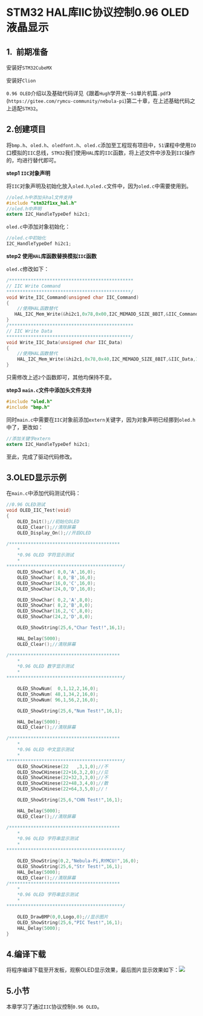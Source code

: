 # STM32 HAL库IIC协议控制0.96 OLED液晶显示

## 1.  前期准备

安装好`STM32CubeMX`

安装好`Clion`

`0.96 OLED`介绍以及基础代码详见《跟着`Hugh`学开发--`51`单片机篇`.pdf`》(`https://gitee.com/rymcu-community/nebula-pi`)第二十章，在上述基础代码之上适配`STM32`。

## 2.创建项目

将`bmp.h`、`oled.h`、`oledfont.h`、`oled.c`添加至工程现有项目中，`51`课程中使用`IO`口模拟的`IIC`总线，`STM32`我们使用`HAL`库的`IIC`函数，将上述文件中涉及到`IIC`操作的，均进行替代即可。

**step1 `IIC`对象声明**

将`IIC`对象声明及初始化放入`oled.h`,`oled.c`文件中，因为`oled.c`中需要使用到。

```c
//oled.h中添加头hal文件支持
#include "stm32f1xx_hal.h"
//oled.h中声明
extern I2C_HandleTypeDef hi2c1;
```

`oled.c`中添加对象初始化：

```c
//oled.c中初始化
I2C_HandleTypeDef hi2c1;
```

**step2 使用`HAL`库函数替换模拟`IIC`函数**

`oled.c`修改如下：

```c
/**********************************************
// IIC Write Command
**********************************************/
void Write_IIC_Command(unsigned char IIC_Command)
{
    //使用HAL函数替代
   HAL_I2C_Mem_Write(&hi2c1,0x78,0x00,I2C_MEMADD_SIZE_8BIT,&IIC_Command,1,100);
}
/**********************************************
// IIC Write Data
**********************************************/
void Write_IIC_Data(unsigned char IIC_Data)
{
    //使用HAL函数替代
    HAL_I2C_Mem_Write(&hi2c1,0x78,0x40,I2C_MEMADD_SIZE_8BIT,&IIC_Data,1,100);
}
```

只需修改上述`2`个函数即可，其他均保持不变。

**step3 `main.c`文件中添加头文件支持**

```c
#include "oled.h"
#include "bmp.h"
```

同时`main.c`中需要在`IIC`对象前添加`extern`关键字，因为对象声明已经挪到`oled.h`中了，更改如：

```c
//添加关键字extern
extern I2C_HandleTypeDef hi2c1;
```

至此，完成了驱动代码修改。

## 3.OLED显示示例

在`main.c`中添加代码测试代码：

```c
//0.96 OLED测试
void OLED_IIC_Test(void)
{
    OLED_Init();//初始化OLED
    OLED_Clear();//清除屏幕
    OLED_Display_On();//开启OLED

/*****************************************
	*
	*0.96 OLED 字符显示测试
	*
*******************************************/
    OLED_ShowChar( 0,0,'A',16,0);
    OLED_ShowChar( 8,0,'B',16,0);
    OLED_ShowChar(16,0,'C',16,0);
    OLED_ShowChar(24,0,'D',16,0);

    OLED_ShowChar( 0,2,'A',8,0);
    OLED_ShowChar( 8,2,'B',8,0);
    OLED_ShowChar(16,2,'C',8,0);
    OLED_ShowChar(24,2,'D',8,0);

    OLED_ShowString(25,6,"Char Test!",16,1);

    HAL_Delay(5000);
    OLED_Clear();//清除屏幕

/*****************************************
	*
	*0.96 OLED 数字显示测试
	*
*******************************************/

    OLED_ShowNum(  0,1,12,2,16,0);
    OLED_ShowNum( 48,1,34,2,16,0);
    OLED_ShowNum( 96,1,56,2,16,0);

    OLED_ShowString(25,6,"Num Test!",16,1);

    HAL_Delay(5000);
    OLED_Clear();//清除屏幕

/*****************************************
	*
	*0.96 OLED 中文显示测试
	*
*******************************************/
    OLED_ShowCHinese(22   ,3,1,0);//不
    OLED_ShowCHinese(22+16,3,2,0);//见
    OLED_ShowCHinese(22+32,3,3,0);//不
    OLED_ShowCHinese(22+48,3,4,0);//散
    OLED_ShowCHinese(22+64,3,5,0);//！

    OLED_ShowString(25,6,"CHN Test!",16,1);

    HAL_Delay(5000);
    OLED_Clear();//清除屏幕

/*****************************************
	*
	*0.96 OLED 字符串显示测试
	*
*******************************************/

    OLED_ShowString(0,2,"Nebula-Pi,RYMCU!",16,0);
    OLED_ShowString(25,6,"Str Test!",16,1);
    HAL_Delay(5000);
    OLED_Clear();//清除屏幕
/*****************************************
	*
	*0.96 OLED 字符串显示测试
	*
*******************************************/

    OLED_DrawBMP(0,0,Logo,0);//显示图片
    OLED_ShowString(25,6,"PIC Test!",16,1);
    HAL_Delay(5000);
}
```

## 4.编译下载

将程序编译下载至开发板，观察OLED显示效果，最后图片显示效果如下：![](/Users/hugh/Documents/Projects/NebulaPi32/9-OLED/PIC/OLED_PIC.jpeg)

## 5.小节

本章学习了通过`IIC`协议控制`0.96 OLED`。

